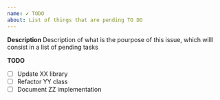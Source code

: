 ```yaml
---
name: ✔️ TODO
about: List of things that are pending TO DO
---
```


**Description**
Description of what is the pourpose of this issue, which willl consist in a list of pending tasks 

**TODO**
- [ ] Update XX library
- [ ] Refactor YY class
- [ ] Document ZZ implementation
